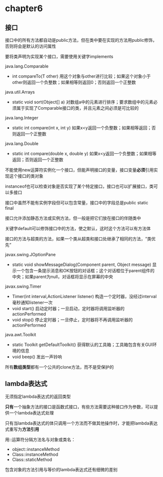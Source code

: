 # chapter6

## 接口

接口中的所有方法都自动是public方法，但在类中要在实现的方法用public修饰，否则将会是默认的访问属性

要将类声明为实现某个接口，需要使用关键字implements

java.lang.Comparable<T>

- int compareTo(T other)
  用这个对象与other进行比较；如果这个对象小于other则返回一个负整数；如果相等则返回0；否则返回一个正整数

java.util.Arrays

- static void sort(Object[] a)
  对数组a中的元素进行排序；要求数组中的元素必须属于实现了Comparable接口的类，并且元素之间必须是可比较的

java.lang.Integer

- static int compare(int x, int y) 如果x<y返回一个负整数；如果相等返回；否则返回一个正整数

java.lang.Double

- static int compare(double x, double y) 如果x<y返回一个负整数；如果相等返回；否则返回一个正整数

不能使用new运算符实例化一个接口，但能声明接口的变量，接口变量**必须**引用实现这个接口的类对象

instanceof也可以检查对象是否实现了某个特定接口，接口也可以扩展接口，类可以多接口

接口中虽然不能有实例字段但可以包含常量，接口中的字段总是public static final

接口允许添加静态方法或实例方法，但一般是把它们放在接口的伴随类中

关键字default可以修饰接口中的方法，使之默认，这时这个方法可以有方法体

接口的方法与超类的方法，如果一个类从超类和接口处继承了相同的方法，“类优先”

javax.swing.JOptionPane

- static void showMessageDialog(Component parent, Object message)
  显示一个包含一条提示消息和OK按钮的对话框；这个对话框位于parent组件的中央；如果parent为null，对话框将显示在屏幕的中央

javax.swing.Timer

- Timer(int interval,ActionListener listener) 构造一个定时器，没经过interval毫秒通知listener一次
- void start() 启动定时器；一旦启动，定时器将调用监听器的actionPerformed
- void stop() 停止定时器；一旦停止，定时器将不再调用监听器的actionPerformed

java.awt.Toolkit

- static Toolkit getDefaultToolkit() 获得默认的工具箱；工具箱包含有关GUI环境的信息
- void beep() 发出一声铃响

所有**数组类型**都有一个公共的clone方法，而不是受保护的

## lambda表达式

无须指定lambda表达式的返回类型

**只有**一个抽象方法的接口是函数式接口，有些方法需要这种接口作为参数，可以提供一个lambda表达式处理

只有当lambda表达式的体只调用一个方法而不做其他操作时，才能把lambda表达式重写为**方法引用**

用::运算符分隔方法名与对象或类名：

- object::instanceMethod
- Class::instanceMethod
- Class::staticMethod

包含对象的方法引用与等价的lambda表达式还有细微的差别

